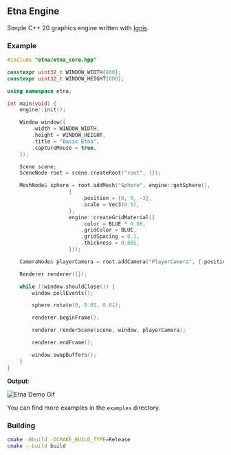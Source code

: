 ## Etna Engine

Simple C++ 20 graphics engine written with [Ignis](https://github.com/nablaFox/Ignis).

### Example

```cpp
#include "etna/etna_core.hpp"

constexpr uint32_t WINDOW_WIDTH{800};
constexpr uint32_t WINDOW_HEIGHT{600};

using namespace etna;

int main(void) {
	engine::init();

	Window window({
		.width = WINDOW_WIDTH,
		.height = WINDOW_HEIGHT,
		.title = "Basic Etna",
		.captureMouse = true,
	});

	Scene scene;
	SceneNode root = scene.createRoot("root", {});

	MeshNode& sphere = root.addMesh("Sphere", engine::getSphere(),
					{
						.position = {0, 0, -3},
						.scale = Vec3(0.5),
					},
					engine::createGridMaterial({
						.color = BLUE * 0.08,
						.gridColor = BLUE,
						.gridSpacing = 0.1,
						.thickness = 0.005,
					}));

	CameraNode& playerCamera = root.addCamera("PlayerCamera", {.position = Vec3(0)});

	Renderer renderer({});

	while (!window.shouldClose()) {
		window.pollEvents();

		sphere.rotate(0, 0.01, 0.01);

		renderer.beginFrame();

		renderer.renderScene(scene, window, playerCamera);

		renderer.endFrame();

		window.swapBuffers();
	}
}
```

**Output**:

![Etna Demo Gif](./examples/example.gif)

You can find more examples in the `examples` directory.

### Building

```bash
cmake -Bbuild -DCMAKE_BUILD_TYPE=Release
cmake --build build
```
